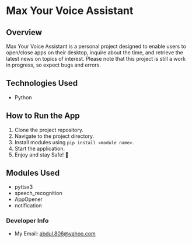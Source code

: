 # Max Your Voice Assistant

## Overview
Max Your Voice Assistant is a personal project designed to enable users to open/close apps on their desktop, inquire about the time, and retrieve the latest news on topics of interest. Please note that this project is still a work in progress, so expect bugs and errors.

## Technologies Used
- Python

## How to Run the App
1. Clone the project repository.
2. Navigate to the project directory.
3. Install modules using `pip install <module name>`.
4. Start the application.
5. Enjoy and stay Safe! 🙂

## Modules Used
- pyttsx3
- speech_recognition
- AppOpener
- notification

### Developer Info
- My Email: abdul.806@yahoo.com

